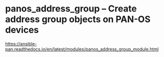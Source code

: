 # panos_address_group – Create address group objects on PAN-OS devices


https://ansible-pan.readthedocs.io/en/latest/modules/panos_address_group_module.html